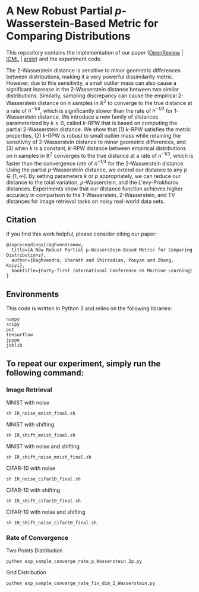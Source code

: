 # A New Robust Partial $p$-Wasserstein-Based Metric for Comparing Distributions

This repository contains the implementation of our paper ([OpenReview](https://openreview.net/forum?id=opieUcKjPa) | [ICML](https://icml.cc/virtual/2024/poster/33067) | [arxiv](https://arxiv.org/abs/2405.03664)) and the experiment code.

The $2$-Wasserstein distance is sensitive to minor geometric differences between distributions, making it a very powerful dissimilarity metric. However, due to this sensitivity, a small outlier mass can also cause a significant increase in the $2$-Wasserstein distance between two similar distributions. Similarly, sampling discrepancy can cause the empirical $2$-Wasserstein distance on $n$ samples in $\mathbb{R}^2$ to converge to the true distance at a rate of $n^{-1/4}$, which is significantly slower than the rate of $n^{-1/2}$ for $1$-Wasserstein distance.
We introduce a new family of distances parameterized by $k \ge 0$, called $k$-RPW that is based on computing the partial $2$-Wasserstein distance. We show that (1) $k$-RPW satisfies the metric properties, (2) $k$-RPW is robust to small outlier mass while retaining the sensitivity of $2$-Wasserstein distance to minor geometric differences, and (3) when $k$ is a constant, $k$-RPW distance between empirical distributions on $n$ samples in $\mathbb{R}^2$ converges to the true distance at a rate of $n^{-1/3}$, which is faster than the convergence rate of $n^{-1/4}$ for the $2$-Wasserstein distance.
Using the partial $p$-Wasserstein distance, we extend our distance to any $p \in [1,\infty]$.
By setting parameters $k$ or $p$ appropriately, we can reduce our distance to the total variation, $p$-Wasserstein, and the L\'evy-Prokhorov distances. Experiments show that our distance function achieves higher accuracy in comparison to the $1$-Wasserstein, $2$-Wasserstein, and TV distances for image retrieval tasks on noisy real-world data sets.

## Citation
If you find this work helpful, please consider citing our paper:

```
@inproceedings{raghvendranew,
  title={A New Robust Partial p-Wasserstein-Based Metric for Comparing Distributions},
  author={Raghvendra, Sharath and Shirzadian, Pouyan and Zhang, Kaiyi},
  booktitle={Forty-first International Conference on Machine Learning}
}
```

## Environments

This code is written in Python 3 and relies on the following libraries:
```
numpy
scipy
pot
tensorflow
jpype
joblib
```

## To repeat our experiment, simply run the following command:
### Image Retrieval
MNIST with noise 

```sh IR_noise_mnist_final.sh```

MNIST with shifting

```sh IR_shift_mnist_final.sh```

MNIST with noise and shifting

```sh IR_shift_noise_mnist_final.sh```

CIFAR-10 with noise

```sh IR_noise_cifar10_final.sh```

CIFAR-10 with shifting

```sh IR_shift_cifar10_final.sh```

CIFAR-10 with noise and shifting

```sh IR_shift_noise_cifar10_final.sh```

### Rate of Convergence
Two Points Distribution

```python exp_sample_converge_rate_p_Wasserstein_2p.py```

Grid Distribution

```python exp_sample_converge_rate_fix_dim_2_Wasserstein.py```